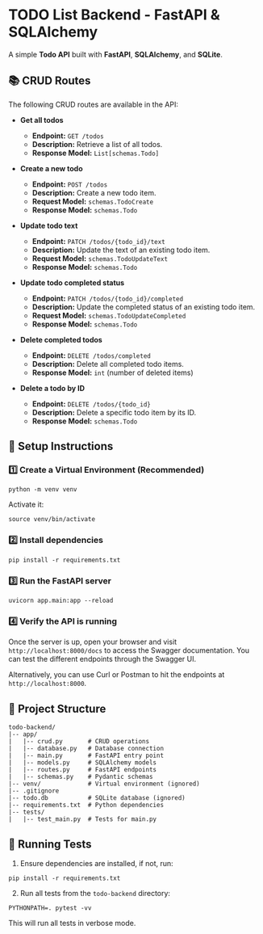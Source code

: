 # TODO List Backend - FastAPI & SQLAlchemy

A simple **Todo API** built with **FastAPI**, **SQLAlchemy**, and **SQLite**.

## 📚 CRUD Routes

The following CRUD routes are available in the API:

- **Get all todos**
  - **Endpoint:** `GET /todos`
  - **Description:** Retrieve a list of all todos.
  - **Response Model:** `List[schemas.Todo]`

- **Create a new todo**
  - **Endpoint:** `POST /todos`
  - **Description:** Create a new todo item.
  - **Request Model:** `schemas.TodoCreate`
  - **Response Model:** `schemas.Todo`

- **Update todo text**
  - **Endpoint:** `PATCH /todos/{todo_id}/text`
  - **Description:** Update the text of an existing todo item.
  - **Request Model:** `schemas.TodoUpdateText`
  - **Response Model:** `schemas.Todo`

- **Update todo completed status**
  - **Endpoint:** `PATCH /todos/{todo_id}/completed`
  - **Description:** Update the completed status of an existing todo item.
  - **Request Model:** `schemas.TodoUpdateCompleted`
  - **Response Model:** `schemas.Todo`

- **Delete completed todos**
  - **Endpoint:** `DELETE /todos/completed`
  - **Description:** Delete all completed todo items.
  - **Response Model:** `int` (number of deleted items)

- **Delete a todo by ID**
  - **Endpoint:** `DELETE /todos/{todo_id}`
  - **Description:** Delete a specific todo item by its ID.
  - **Response Model:** `schemas.Todo`

## 📌 Setup Instructions

### 1️⃣ Create a Virtual Environment (Recommended)

```
python -m venv venv
```

Activate it:

```
source venv/bin/activate
```

### 2️⃣ Install dependencies

```
pip install -r requirements.txt
```

### 3️⃣ Run the FastAPI server

```
uvicorn app.main:app --reload
```

### 4️⃣ Verify the API is running

Once the server is up, open your browser and visit `http://localhost:8000/docs` to access the Swagger documentation. You can test the different endpoints through the Swagger UI.

Alternatively, you can use Curl or Postman to hit the endpoints at `http://localhost:8000`.

## 🏢 Project Structure

```
todo-backend/
|-- app/
|   |-- crud.py       # CRUD operations
|   |-- database.py   # Database connection
|   |-- main.py       # FastAPI entry point
|   |-- models.py     # SQLAlchemy models
|   |-- routes.py     # FastAPI endpoints
|   |-- schemas.py    # Pydantic schemas
|-- venv/             # Virtual environment (ignored)
|-- .gitignore
|-- todo.db           # SQLite database (ignored)
|-- requirements.txt  # Python dependencies  
|-- tests/
|   |-- test_main.py  # Tests for main.py
```

## 🧪 Running Tests

1. Ensure dependencies are installed, if not, run:

```
pip install -r requirements.txt
```

2. Run all tests from the `todo-backend` directory:

```
PYTHONPATH=. pytest -vv
```

This will run all tests in verbose mode.